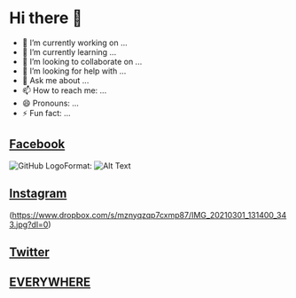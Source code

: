# Hi there 👋



- 🔭 I’m currently working on ...
- 🌱 I’m currently learning ...
- 👯 I’m looking to collaborate on ...
- 🤔 I’m looking for help with ...
- 💬 Ask me about ...
- 📫 How to reach me: ...
- 😄 Pronouns: ...
- ⚡ Fun fact: ...

## [Facebook](http://facebook.com/nowfe.mi)
![GitHub Logo](https://www.dropbox.com/s/am8z2qfr8vgacnk/IMG_20210116_174754_665.jpg?dl=0)Format: ![Alt Text](url)


## [Instagram](http://instagram.com/nowfemi)
(https://www.dropbox.com/s/mznyqzqp7cxmp87/IMG_20210301_131400_343.jpg?dl=0)



## [Twitter](http://twitter.com/nowfemi)




## [EVERYWHERE](http://nowfemi.github.io)



